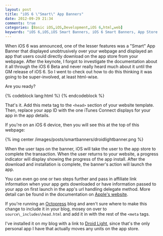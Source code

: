 ```yaml
---
layout: post
title: "iOS 6 \"Smart\" App Banners"
date: 2012-09-29 21:34
comments: true
categories: [Basic iOS,iOS,Development,iOS 6,html,web]
keywords: "iOS 6,iOS,iOS Smart Banners, iOS 6 Smart Banners, App Store Smart Banners, Apple Smart Banners, App Website Link, iOS Smart Banner Affiliate, App Store Affiliate, Octopress smart banners"
---
```


When iOS 6 was announced, one of the lesser features was a "Smart" App Banner that displayed unobtrusively over your webpage and displayed an app that users could directly download on the app store from your webpage.  After the keynote, I forgot to investigate the documentation about it all through the iOS 6 Beta and never really heard much about it until the GM release of iOS 6.  So I went to check out how to do this thinking it was going to be super-involved, at least html-wise.

Are you ready?

{% codeblock lang:html %}
<meta name="apple-itunes-app" content="app-id=379660205"/>
{% endcodeblock %}

That's it.  Add this meta tag to the `<head>` section of your website template. Then, replace your app ID with the one iTunes Connect displays for your app in the app details.
  
If you're on an iOS 6 device, then you will see this at the top of this webpage:

{% img center /images/posts/smartbanners/droidlightbanner.png %}

When the user taps on the banner, iOS will take the user to the app store to complete the transaction.  When the user returns to your website, a progress indicator will display showing the progress of the app install.  After the download and installation is complete, the banner's action will launch the app.
  
You can even go one or two steps further and pass in affiliate link information when your app gets downloaded or have information passed to your app on first launch in the app's url handling delegate method.  More detail can be found in the documentation on [Apple's website](http://developer.apple.com/library/ios/#Documentation/AppleApplications/Reference/SafariWebContent/PromotingAppswithAppBanners/PromotingAppswithAppBanners.html).

If you're running an [Octopress](http://octopress.org) blog and aren't sure where to make this change to include it in your blog, mosey on over to `source\_includes\head.html` and add it in with the rest of the `<meta` tags. 

I've installed it on my blog with a link to [Droid Light](http://itunes.apple.com/us/app/droid-light-customizable-flashlight/id379660205?ls=1&mt=8), since that's the only personal app I have that actually moves any units on the app store.
